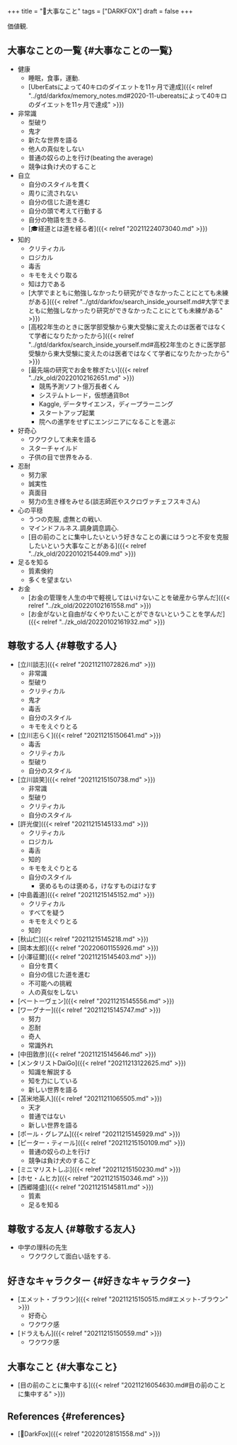 +++
title = "🦊大事なこと"
tags = ["DARKFOX"]
draft = false
+++

価値観.


## 大事なことの一覧 {#大事なことの一覧}

-   健康
    -   睡眠，食事，運動.
    -   [UberEatsによって40キロのダイエットを11ヶ月で達成]({{< relref "../gtd/darkfox/memory_notes.md#2020-11-ubereatsによって40キロのダイエットを11ヶ月で達成" >}})
-   非常識
    -   型破り
    -   鬼才
    -   新たな世界を語る
    -   他人の真似をしない
    -   普通の奴らの上を行け(beating the average)
    -   競争は負け犬のすること
-   自立
    -   自分のスタイルを貫く
    -   周りに流されない
    -   自分の信じた道を進む
    -   自分の頭で考えて行動する
    -   自分の物語を生きる.
    -   [🎓経道とは道を経る者]({{< relref "20211224073040.md" >}})
-   知的
    -   クリティカル
    -   ロジカル
    -   毒舌
    -   キモをえぐり取る
    -   知は力である
    -   [大学でまともに勉強しなかったり研究ができなかったことにとても未練がある]({{< relref "../gtd/darkfox/search_inside_yourself.md#大学でまともに勉強しなかったり研究ができなかったことにとても未練がある" >}})
    -   [高校2年生のときに医学部受験から東大受験に変えたのは医者ではなくて学者になりたかったから]({{< relref "../gtd/darkfox/search_inside_yourself.md#高校2年生のときに医学部受験から東大受験に変えたのは医者ではなくて学者になりたかったから" >}})
    -   [最先端の研究でお金を稼ぎたい]({{< relref "../zk_old/20220102162651.md" >}})
        -   競馬予測ソフト億万長者くん
        -   システムトレード，仮想通貨Bot
        -   Kaggle, データサイエンス，ディープラーニング
        -   スタートアップ起業
        -   院への進学をせずにエンジニアになることを選ぶ
-   好奇心
    -   ワクワクして未来を語る
    -   スターチャイルド
    -   子供の目で世界をみる.
-   忍耐
    -   努力家
    -   誠実性
    -   真面目
    -   努力の生き様をみせる(談志師匠やスクロヴァチェフスキさん)
-   心の平穏
    -   うつの克服, 虚無との戦い.
    -   マインドフルネス.調身調息調心.
    -   [目の前のことに集中したいという好きなことの裏にはうつと不安を克服したいという大事なことがある]({{< relref "../zk_old/20220102154409.md" >}})
-   足るを知る
    -   質素倹約
    -   多くを望まない
-   お金
    -   [お金の管理を人生の中で軽視してはいけないことを破産から学んだ]({{< relref "../zk_old/20220102161558.md" >}})
    -   [お金がないと自由がなくやりたいことができないということを学んだ]({{< relref "../zk_old/20220102161932.md" >}})


## 尊敬する人 {#尊敬する人}

-   [立川談志]({{< relref "20211211072826.md" >}})
    -   非常識
    -   型破り
    -   クリティカル
    -   鬼才
    -   毒舌
    -   自分のスタイル
    -   キモをえぐりとる
-   [立川志らく]({{< relref "20211215150641.md" >}})
    -   毒舌
    -   クリティカル
    -   型破り
    -   自分のスタイル
-   [立川談笑]({{< relref "20211215150738.md" >}})
    -   非常識
    -   型破り
    -   クリティカル
    -   自分のスタイル
-   [許光俊]({{< relref "20211215145133.md" >}})
    -   クリティカル
    -   ロジカル
    -   毒舌
    -   知的
    -   キモをえぐりとる
    -   自分のスタイル
        -   褒めるものは褒める，けなすものはけなす
-   [中島義道]({{< relref "20211215145152.md" >}})
    -   クリティカル
    -   すべてを疑う
    -   キモをえぐりとる
    -   知的
-   [秋山仁]({{< relref "20211215145218.md" >}})
-   [岡本太郎]({{< relref "20220601155926.md" >}})
-   [小澤征爾]({{< relref "20211215145403.md" >}})
    -   自分を貫く
    -   自分の信じた道を進む
    -   不可能への挑戦
    -   人の真似をしない
-   [ベートーヴェン]({{< relref "20211215145556.md" >}})
-   [ワーグナー]({{< relref "20211215145747.md" >}})
    -   努力
    -   忍耐
    -   奇人
    -   常識外れ
-   [中田敦彦]({{< relref "20211215145646.md" >}})
-   [メンタリストDaiGo]({{< relref "20211213122625.md" >}})
    -   知識を解説する
    -   知を力にしている
    -   新しい世界を語る
-   [苫米地英人]({{< relref "20211211065505.md" >}})
    -   天才
    -   普通ではない
    -   新しい世界を語る
-   [ポール・グレアム]({{< relref "20211215145929.md" >}})
-   [ピーター・ティール]({{< relref "20211215150109.md" >}})
    -   普通の奴らの上を行け
    -   競争は負け犬のすること
-   [ミニマリストしぶ]({{< relref "20211215150230.md" >}})
-   [ホセ・ムヒカ]({{< relref "20211215150346.md" >}})
-   [西郷隆盛]({{< relref "20211215145811.md" >}})
    -   質素
    -   足るを知る


## 尊敬する友人 {#尊敬する友人}

-   中学の理科の先生
    -   ワクワクして面白い話をする.


## 好きなキャラクター {#好きなキャラクター}

-   [エメット・ブラウン]({{< relref "20211215150515.md#エメット-ブラウン" >}})
    -   好奇心
    -   ワクワク感
-   [ドラえもん]({{< relref "20211215150559.md" >}})
    -   ワクワク感


## 大事なこと {#大事なこと}

-   [目の前のことに集中する]({{< relref "20211216054630.md#目の前のことに集中する" >}})


## References {#references}

-   [🦊DarkFox]({{< relref "20220128151558.md" >}})
